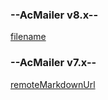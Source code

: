 <!-- select:start -->
<!-- select-menu-labels: Version -->

### --AcMailer v8.x--

[filename](embedded/v8/pre-configuring-emails.md ':include')

### --AcMailer v7.x--

[remoteMarkdownUrl](https://raw.githubusercontent.com/acmailer/acmailer/7.x/docs/pre-configuring-emails.md)

<!-- select:end -->
